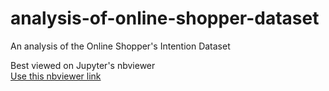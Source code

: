 # analysis-of-online-shopper-dataset
An analysis of the Online Shopper's Intention Dataset

Best viewed on Jupyter's nbviewer <br>
[Use this nbviewer link](https://nbviewer.jupyter.org/github/Todayisagreatday/analysis-of-online-shopper-dataset/blob/master/Online%20Shopper%27s%20Intention.ipynb)
